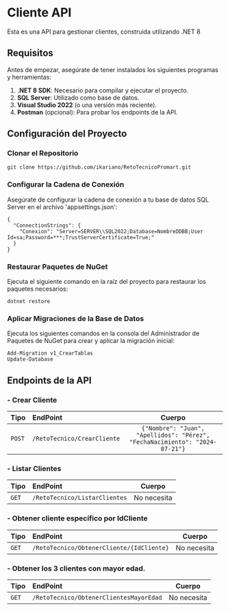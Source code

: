 # Cliente API

Esta es una API para gestionar clientes, construida utilizando .NET 8

## Requisitos

Antes de empezar, asegúrate de tener instalados los siguientes programas y herramientas:

1. **.NET 8 SDK**: Necesario para compilar y ejecutar el proyecto.
2. **SQL Server**: Utilizado como base de datos.
3. **Visual Studio 2022** (o una versión más reciente).
4. **Postman** (opcional): Para probar los endpoints de la API.

## Configuración del Proyecto
### Clonar el Repositorio
```
git clone https://github.com/ikariano/RetoTecnicoPromart.git
```
### Configurar la Cadena de Conexión
Asegúrate de configurar la cadena de conexión a tu base de datos SQL Server en el archivo 'appsettings.json':
```
{
  "ConnectionStrings": {
    "Conexion": "Server=SERVER\\SQL2022;Database=NombreDDBB;User Id=sa;Password=***;TrustServerCertificate=True;"
  }
}
```
### Restaurar Paquetes de NuGet
Ejecuta el siguiente comando en la raíz del proyecto para restaurar los paquetes necesarios:
```
dotnet restore
```
### Aplicar Migraciones de la Base de Datos
Ejecuta los siguientes comandos en la consola del Administrador de Paquetes de NuGet para crear y aplicar la migración inicial:
```
Add-Migration v1_CrearTablas
Update-Database
```

## Endpoints de la API
### - Crear Cliente
| Tipo    | EndPoint    | Cuerpo       |
|:------------ |:------------ |:------------:|
|```POST```|```/RetoTecnico/CrearCliente```|```{"Nombre": "Juan",  "Apellidos": "Pérez",  "FechaNacimiento": "2024-07-21"}```|
### - Listar Clientes
| Tipo    | EndPoint    | Cuerpo       |
|:------------ |:------------ |:------------:|
|```GET```|```/RetoTecnico/ListarClientes```|No necesita|
### - Obtener cliente específico por IdCliente
| Tipo    | EndPoint    | Cuerpo       |
|:------------ |:------------ |:------------:|
|```GET```|```/RetoTecnico/ObtenerCliente/{IdCliente}```|No necesita|
### - Obtener los 3 clientes con mayor edad.
| Tipo    | EndPoint    | Cuerpo       |
|:------------ |:------------ |:------------:|
|```GET```|```/RetoTecnico/ObtenerClientesMayorEdad```|No necesita|

